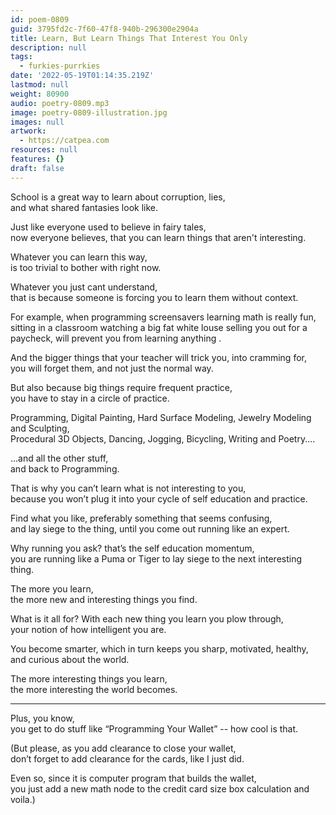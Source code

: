 ```yaml
---
id: poem-0809
guid: 3795fd2c-7f60-47f8-940b-296300e2904a
title: Learn, But Learn Things That Interest You Only
description: null
tags:
  - furkies-purrkies
date: '2022-05-19T01:14:35.219Z'
lastmod: null
weight: 80900
audio: poetry-0809.mp3
image: poetry-0809-illustration.jpg
images: null
artwork:
  - https://catpea.com
resources: null
features: {}
draft: false
---
```


School is a great way to learn about corruption, lies,\
and what shared fantasies look like.

Just like everyone used to believe in fairy tales,\
now everyone believes, that you can learn things that aren't interesting.

Whatever you can learn this way,\
is too trivial to bother with right now.

Whatever you just cant understand,\
that is because someone is forcing you to learn them without context.

For example, when programming screensavers learning math is really fun,\
sitting in a classroom watching a big fat white louse selling you out for a paycheck, will prevent you from learning anything .

And the bigger things that your teacher will trick you, into cramming for,\
you will forget them, and not just the normal way.

But also because big things require frequent practice,\
you have to stay in a circle of practice.

Programming, Digital Painting, Hard Surface Modeling, Jewelry Modeling and Sculpting,\
Procedural 3D Objects, Dancing, Jogging, Bicycling, Writing and Poetry....

...and all the other stuff,\
and back to Programming.

That is why you can’t learn what is not interesting to you,\
because you won’t plug it into your cycle of self education and practice.

Find what you like, preferably something that seems confusing,\
and lay siege to the thing, until you come out running like an expert.

Why running you ask? that’s the self education momentum,\
you are running like a Puma or Tiger to lay siege to the next interesting thing.

The more you learn,\
the more new and interesting things you find.

What is it all for? With each new thing you learn you plow through,\
your notion of how intelligent you are.

You become smarter, which in turn keeps you sharp, motivated, healthy,\
and curious about the world.

The more interesting things you learn,\
the more interesting the world becomes.

---

Plus, you know,\
you get to do stuff like “Programming Your Wallet” -- how cool is that.

(But please, as you add clearance to close your wallet,\
don’t forget to add clearance for the cards, like I just did.

Even so, since it is computer program that builds the wallet,\
you just add a new math node to the credit card size box calculation and voila.)

